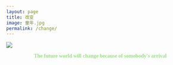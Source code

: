 ```yaml
---
layout: page
title: 改变
image: 童年.jpg
permalink: /change/
---
```


![]({{site.baseurl}}/img/calfborn.jpg)  
**<center><font face="黑体" color="#99E080">The future world will change because of somebody's arrival</font></center>**


